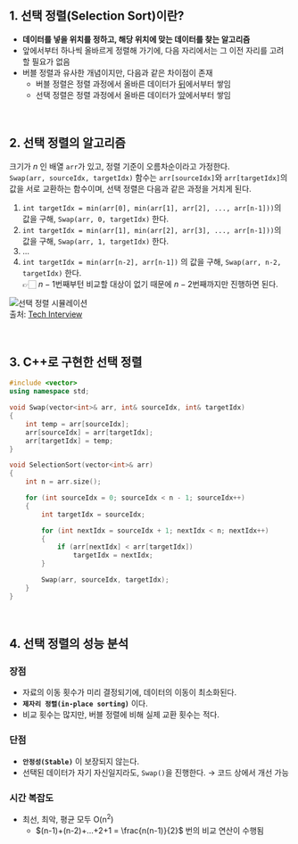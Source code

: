 ## 1. 선택 정렬(Selection Sort)이란?
- **데이터를 넣을 위치를 정하고, 해당 위치에 맞는 데이터를 찾는 알고리즘**
- 앞에서부터 하나씩 올바르게 정렬해 가기에, 다음 자리에서는 그 이전 자리를 고려할 필요가 없음
- 버블 정렬과 유사한 개념이지만, 다음과 같은 차이점이 존재
    - 버블 정렬은 정렬 과정에서 올바른 데이터가 <u>뒤</u>에서부터 쌓임
    - 선택 정렬은 정렬 과정에서 올바른 데이터가 <u>앞</u>에서부터 쌓임  
<br>

## 2. 선택 정렬의 알고리즘

크기가 $n$ 인 배열 `arr`가 있고, 정렬 기준이 오름차순이라고 가정한다.  
`Swap(arr, sourceIdx, targetIdx)` 함수는 `arr[sourceIdx]`와 `arr[targetIdx]`의 값을 서로 교환하는 함수이며, 선택 정렬은 다음과 같은 과정을 거치게 된다.  

1. `int targetIdx = min(arr[0], min(arr[1], arr[2], ..., arr[n-1]))`의 값을 구해, `Swap(arr, 0, targetIdx)` 한다.  
2. `int targetIdx = min(arr[1], min(arr[2], arr[3], ..., arr[n-1]))`의 값을 구해, `Swap(arr, 1, targetIdx)` 한다.  
3. ...  
4. `int targetIdx = min(arr[n-2], arr[n-1])` 의 값을 구해, `Swap(arr, n-2, targetIdx)` 한다.  
	👉🏻 $n-1$번째부턴 비교할 대상이 없기 때문에 $n-2$번째까지만 진행하면 된다.  

![선택 정렬 시뮬레이션](https://github.com/GimunLee/tech-refrigerator/raw/master/Algorithm/resources/selection-sort-001.gif)  
출처: [Tech Interview](https://gyoogle.dev/blog/algorithm/Selection%20Sort.html)  

<br>

## 3. C++로 구현한 선택 정렬

```cpp
#include <vector>
using namespace std;

void Swap(vector<int>& arr, int& sourceIdx, int& targetIdx)
{
    int temp = arr[sourceIdx];
    arr[sourceIdx] = arr[targetIdx];
    arr[targetIdx] = temp;
}

void SelectionSort(vector<int>& arr)
{
    int n = arr.size();

    for (int sourceIdx = 0; sourceIdx < n - 1; sourceIdx++)
    {
        int targetIdx = sourceIdx;

        for (int nextIdx = sourceIdx + 1; nextIdx < n; nextIdx++)
        {
            if (arr[nextIdx] < arr[targetIdx])
                targetIdx = nextIdx;
        }

        Swap(arr, sourceIdx, targetIdx);
    }
}
```  
<br>

## 4. 선택 정렬의 성능 분석
### 장점
- 자료의 이동 횟수가 미리 결정되기에, 데이터의 이동이 최소화된다.
- **`제자리 정렬(in-place sorting)`** 이다.
- 비교 횟수는 많지만, 버블 정렬에 비해 실제 교환 횟수는 적다. 

### 단점
- **`안정성(Stable)`** 이 보장되지 않는다.  
- 선택된 데이터가 자기 자신일지라도, `Swap()`을 진행한다. → 코드 상에서 개선 가능

### 시간 복잡도
- 최선, 최악, 평균 모두 $\mathrm{O(n^2)}$
    - $(n-1)+(n-2)+...+2+1 = \frac{n(n-1)}{2}$ 번의 비교 연산이 수행됨
